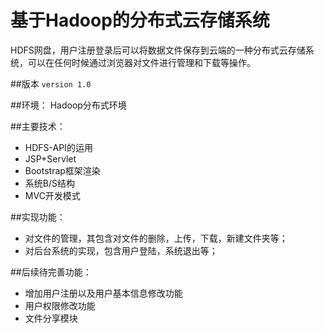 # 基于Hadoop的分布式云存储系统
HDFS网盘，用户注册登录后可以将数据文件保存到云端的一种分布式云存储系统，可以在任何时候通过浏览器对文件进行管理和下载等操作。

##版本
`version 1.0`

##环境：
Hadoop分布式环境	
	
##主要技术：
- HDFS-API的运用
- JSP+Servlet
- Bootstrap框架渲染
- 系统B/S结构
- MVC开发模式
	
##实现功能：
- 对文件的管理，其包含对文件的删除，上传，下载，新建文件夹等；
- 对后台系统的实现，包含用户登陆，系统退出等；
	
	
##后续待完善功能：
- 增加用户注册以及用户基本信息修改功能
- 用户权限修改功能
- 文件分享模块